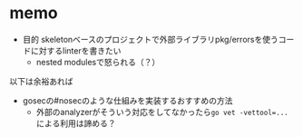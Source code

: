 # memo

- 目的 skeletonベースのプロジェクトで外部ライブラリpkg/errorsを使うコードに対するlinterを書きたい
    - nested modulesで怒られる（？）

以下は余裕あれば
- gosecの#nosecのような仕組みを実装するおすすめの方法
  - 外部のanalyzerがそういう対応をしてなかったら`go vet -vettool=...`による利用は諦める？
